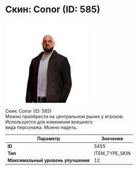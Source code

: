# Скин: Conor (ID: 585)

![Item Image](../img/5455.webp?raw=true)

Скин: Conor (ID: 585)<br>Можно приобрести на центральном рынке у игроков.<br>Используется для изменения внешнего<br>вида персонажа. Можно надеть.


| Параметр | Значение |
|----------|----------|
| **ID** | 5455 |
| **Тип** | ITEM_TYPE_SKIN |
| **Максимальный уровень улучшения** | 12 |


